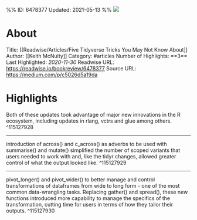 %%
ID: 6478377
Updated: 2021-05-13
%%
![](https://readwise-assets.s3.amazonaws.com/static/images/article4.6bc1851654a0.png)

# About
Title: [[Readwise/Articles/Five Tidyverse Tricks You May Not Know About]]
Author: [[Keith McNulty]]
Category: #articles
Number of Highlights: ==3==
Last Highlighted: *2020-11-30*
Readwise URL: https://readwise.io/bookreview/6478377
Source URL: https://medium.com/p/c5026d5a19da


# Highlights 
Both of these updates took advantage of major new innovations in the R ecosystem, including updates in rlang, vctrs and glue among others.  ^115127928

---

introduction of across() and c_across() as adverbs to be used with summarise() and mutate() simplified the number of scoped variants that users needed to work with and, like the tidyr changes, allowed greater control of what the output looked like.  ^115127929

---

pivot_longer() and pivot_wider() to better manage and control transformations of dataframes from wide to long form - one of the most common data-wrangling tasks. Replacing gather() and spread(), these new functions introduced more capability to manage the specifics of the transformation, cutting time for users in terms of how they tailor their outputs.  ^115127930

